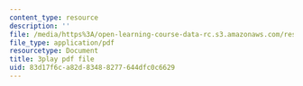 ```yaml
---
content_type: resource
description: ''
file: /media/https%3A/open-learning-course-data-rc.s3.amazonaws.com/res-18-006-calculus-revisited-single-variable-calculus-fall-2010/83d17f6ca82d83488277644dfc0c6629_jUkuRYDU4jA.pdf
file_type: application/pdf
resourcetype: Document
title: 3play pdf file
uid: 83d17f6c-a82d-8348-8277-644dfc0c6629
---
```


